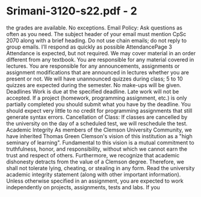# Srimani-3120-s22.pdf - 2

the grades are available. No exceptions. 
Email Policy:
Ask questions as often as you need. The subject header of your email must mention CpSc 
2070 along with a brief heading. Do not use chain emails; do not reply to group 
emails. I’ll respond as quickly as possible
AttendancePage 3
Attendance is expected, but not required. We may cover material in an order 
different from any textbook. You are responsible for any material covered in 
lectures. You are responsible for any announcements, assignments or assignment 
modifications that are announced in lectures whether you are present or not. We
will have unannounced quizzes during class; 5 to 10 quizzes are expected 
during the semester. No make-ups will be given.
Deadlines
Work is due at the specified deadline. Late work will not be accepted. If a project 
(homework, programming assignment, etc.) is only partially completed you should 
submit what you have by the deadline. You should expect very little to no credit for 
programming assignments that still generate syntax errors.
Cancellation of Class: If classes are cancelled by the university on the day of a scheduled test, we will 
reschedule the test.
Academic Integrity
As members of the Clemson University Community, we have inherited Thomas Green 
Clemson's vision of this institution as a "high seminary of learning". Fundamental to this 
vision is a mutual commitment to truthfulness, honor, and responsibility, without which 
we cannot earn the trust and respect of others. Furthermore, we recognize that academic 
dishonesty detracts from the value of a Clemson degree. Therefore, we shall not tolerate 
lying, cheating, or stealing in any form. Read the university academic integrity statement
(along with other important information). Unless otherwise specified in an assignment, 
you are expected to work independently on projects, assignments, tests and labs. If you